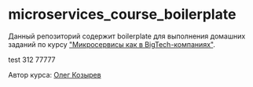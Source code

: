 # microservices_course_boilerplate

Данный репозиторий содержит boilerplate для выполнения домашних заданий по курсу ["Микросервисы как в BigTech-компаниях"](https://olezhek28.courses/).

test    312    77777

Автор курса: [Олег Козырев](https://www.linkedin.com/in/olezhek28/)
